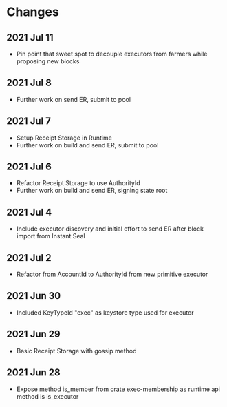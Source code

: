 # Changes

## 2021 Jul 11

* Pin point that sweet spot to decouple executors from farmers while proposing new blocks

## 2021 Jul 8

* Further work on send ER, submit to pool

## 2021 Jul 7

* Setup Receipt Storage in Runtime
* Further work on build and send ER, submit to pool

## 2021 Jul 6

* Refactor Receipt Storage to use AuthorityId
* Further work on build and send ER, signing state root

## 2021 Jul 4

* Include executor discovery and initial effort to send ER after block import from Instant Seal

## 2021 Jul 2

* Refactor from AccountId to AuthorityId from new primitive executor

## 2021 Jun 30

* Included KeyTypeId "exec" as keystore type used for executor

## 2021 Jun 29

* Basic Receipt Storage with gossip method

## 2021 Jun 28

* Expose method is_member from crate exec-membership as runtime api method is is_executor
